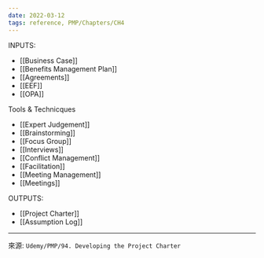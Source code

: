 ```yaml
---
date: 2022-03-12
tags: reference, PMP/Chapters/CH4
---
```


INPUTS:
- [[Business Case]]
- [[Benefits Management Plan]]
- [[Agreements]]
- [[EEF]]
- [[OPA]]

Tools & Technicques
- [[Expert Judgement]]
- [[Brainstorming]]
- [[Focus Group]]
- [[Interviews]]
- [[Conflict Management]]
- [[Facilitation]]
- [[Meeting Management]]
- [[Meetings]]

OUTPUTS:
- [[Project Charter]]
- [[Assumption Log]]

---
來源: `Udemy/PMP/94. Developing the Project Charter`